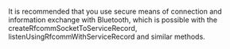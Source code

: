 It is recommended that you use secure means of connection and information exchange with Bluetooth, which is possible with the createRfcommSocketToServiceRecord, listenUsingRfcommWithServiceRecord and similar methods.
